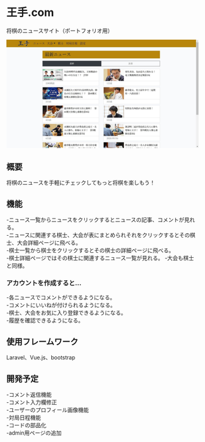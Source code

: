 # 王手.com

将棋のニュースサイト（ポートフォリオ用）

![サイトの画像](./readme_image.jpg)

## 概要

将棋のニュースを手軽にチェックしてもっと将棋を楽しもう！

## 機能

-ニュース一覧からニュースをクリックするとニュースの記事、コメントが見れる。<br>
-ニュースに関連する棋士、大会が表にまとめられそれをクリックするとその棋士、大会詳細ページに飛べる。<br>
-棋士一覧から棋士をクリックするとその棋士の詳細ページに飛べる。<br>
-棋士詳細ページではその棋士に関連するニュース一覧が見れる。
-大会も棋士と同様。<br>

### アカウントを作成すると...

-各ニュースでコメントができるようになる。<br>
-コメントにいいねが付けられるようになる。<br>
-棋士、大会をお気に入り登録できるようになる。<br>
-履歴を確認できるようになる。<br>

## 使用フレームワーク

Laravel、Vue.js、bootstrap

## 開発予定

-コメント返信機能<br>
-コメント入力欄修正<br>
-ユーザーのプロフィール画像機能<br>
-対局日程機能<br>
-コードの部品化<br>
-admin用ページの追加<br>

